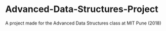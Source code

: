 # Advanced-Data-Structures-Project
A project made for the Advanced Data Structures class at MIT Pune (2018)
